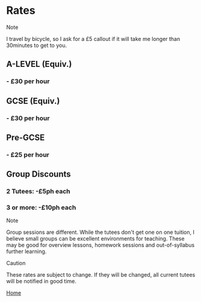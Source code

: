 # Rates
> [!NOTE]
> I travel by bicycle, so I ask for a £5 callout if it will take me longer than 30minutes to get to you.  

## A-LEVEL (Equiv.)
### - £30 per hour

## GCSE (Equiv.)
### - £30 per hour

## Pre-GCSE 
### - £25 per hour

## Group Discounts
### 2 Tutees: -£5ph each
### 3 or more: -£10ph each

> [!NOTE]
> Group sessions are different. While the tutees don't get one on one tuition, I believe small groups can be excellent environments for teaching. These may be good for overview lessons, homework sessions and out-of-syllabus further learning.



> [!CAUTION]
> These rates are subject to change. If they will be changed, all current tutees will be notified in good time.

[Home](/README.md)
